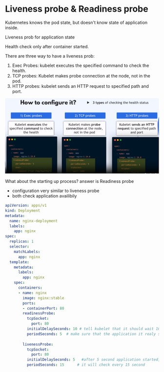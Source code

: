 # Liveness probe & Readiness probe
Kubernetes knows the pod state, but doesn't know state of application inside.

Liveness prob for application state 

Health check only after container started.

There are three way to have a liveness prob:

1. Exec Probes: kubelet executes the specified command to check the health.
2. TCP probes: Kubelet makes probe connection at the node, not in the pod.
3. HTTP probes: kubelet sends an HTTP request to specified path and port.

![Untitled](../Photos/Untitled%20(5).png)

What about the starting up process? answer is Readiness probe

- configuration very similar to liveness probe
- both check application availibily

```yaml
apiVersion: apps/v1
kind: Deployment
metadata:
  name: nginx-deployment
  labels:
    app: nginx
spec:
  replicas: 1
  selector:
    matchLabels:
      app: nginx
  template:
    metadata:
      labels:
        app: nginx
    spec:
      containers:
      - name: nginx
        image: nginx:stable
        ports:
        - containerPort: 80
        readinessProbe:
          tcpSocket:
            port: 80
          initialDelaySeconds: 10 # tell kubelet that it should wait 10 seconds before performing the first probe.
          periodSeconds: 5  # make sure that the application it realy started to send traffic to it . it will check in period 5 second

        livenessProbe:
          tcpSocket: 
            port: 80
          initialDelaySeconds: 5   #after 5 second application started, liveness will start 
          periodSeconds: 15      # it will check every 15 second
```